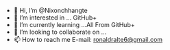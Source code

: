 - 👋 Hi, I’m @Nixonchhangte
- 👀 I’m interested in ... GitHub+
- 🌱 I’m currently learning ...All From GitHub+
- 💞️ I’m looking to collaborate on ...
- 📫 How to reach me E-mail: ronaldralte6@gmail.com

<!---
Nixonchhangte/Nixonchhangte is a ✨ special ✨ repository because its `Nixon Ms Dawngliana.md` (this file) appears on your GitHub profile.
You can click the Preview link to take a look at your changes.
--->
